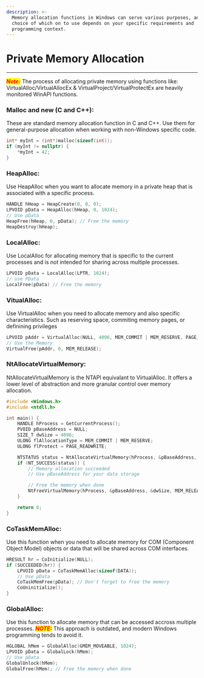 ```yaml
---
description: >-
  Memory allocation functions in Windows can serve various purposes, and the
  choice of which on to use depends on your specific requirements and
  programming context.
---
```


# Private Memory Allocation

***

_<mark style="color:red;">**Note:**</mark>_ The process of allocating private memory using functions like: VirtualAlloc/VirtualAllocEx & VirtualProject/VirtualProtectEx are heavily monitored WinAPI functions.

### Malloc and new (C and C++):

These are standard memory allocation function in C and C++. Use them for general-purpose allocation when working with non-Windows specific code.

```c
int* myInt = (int*)malloc(sizeof(int));
if (myInt != nullptr) {
    *myInt = 42;
}
```

### HeapAlloc:

Use HeapAlloc when you want to allocate memory in a private heap that is associated with a  specific process.

```c
HANDLE hHeap = HeapCreate(0, 0, 0);
LPVOID pData = HeapAlloc(hHeap, 0, 1024);
// Use pData
HeapFree(hHeap, 0, pData); // Free the memory
HeapDestroy(hHeap);
```

### LocalAlloc:

Use LocalAlloc for allocating memory that is specific to the current processes and is not intended for sharing across multiple processes.

```c
LPVOID pData = LocalAlloc(LPTR, 1024);
// use PData
LocalFree(pData) // Free the memory
```

### VitualAlloc:

Use VirtualAlloc when you need to allocate memory and also specific characteristics. Such as reserving space, commiting memory pages, or definining privileges

```c
LPVOID pAddr = VirtualAlloc(NULL, 4096, MEM_COMMIT | MEM_RESERVE, PAGE_READWRITE);
// Use the Memory
VirtualFree(pAddr, 0, MEM_RELEASE);
```

### NtAllocateVirtualMemory:

NtAllocateVirtualMemory is the NTAPI equivalant to VirtualAlloc. It offers a lower level of abstraction and more granular control over memory allocation.

```c
#include <Windows.h>
#include <ntdll.h>

int main() {
    HANDLE hProcess = GetCurrentProcess();
    PVOID pBaseAddress = NULL;
    SIZE_T dwSize = 4096;
    ULONG flAllocationType = MEM_COMMIT | MEM_RESERVE;
    ULONG flProtect = PAGE_READWRITE;

    NTSTATUS status = NtAllocateVirtualMemory(hProcess, &pBaseAddress, 0, &dwSize, flAllocationType, flProtect);
    if (NT_SUCCESS(status)) {
        // Memory allocation succeeded
        // Use pBaseAddress for your data storage

        // Free the memory when done
        NtFreeVirtualMemory(hProcess, &pBaseAddress, &dwSize, MEM_RELEASE);
    }

    return 0;
}
```

### CoTaskMemAlloc:

Use this function when you need to allocate memory for COM (Component Object Model) objects or data that will be shared across COM interfaces.

```cpp
HRESULT hr = CoInitialize(NULL);
if (SUCCEEDED(hr)) {
    LPVOID pData = CoTaskMemAlloc(sizeof(DATA));
    // Use pData
    CoTaskMemFree(pData); // Don't forget to free the memory
    CoUninitialize();
}
```

### GlobalAlloc:

Use this function to allocate memory that can be accessed accross multiple processes. _<mark style="color:red;">**NOTE:**</mark>_ This approach is outdated, and modern Windows programming tends to avoid it.

```c
HGLOBAL hMem = GlobalAlloc(GMEM_MOVEABLE, 1024);
LPVOID pData = GlobalLock(hMem);
// Use pData
GlobalUnlock(hMem);
GlobalFree(hMem); // Free the memory when done
```

